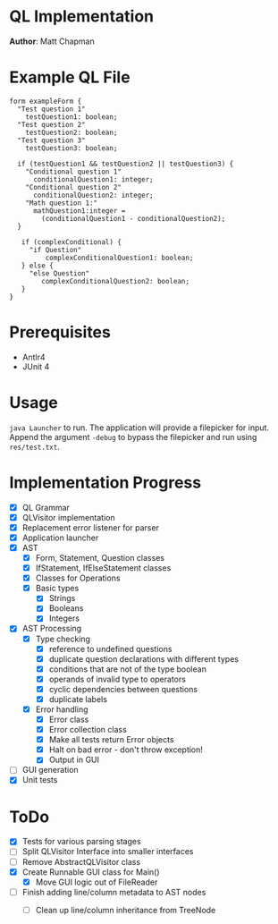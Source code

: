 # QL Implementation
**Author**: Matt Chapman

# Example QL File

```
form exampleForm {
  "Test question 1"
    testQuestion1: boolean;
  "Test question 2"
    testQuestion2: boolean;
  "Test question 3"
    testQuestion3: boolean;

  if (testQuestion1 && testQuestion2 || testQuestion3) {
    "Conditional question 1"
      conditionalQuestion1: integer;
    "Conditional question 2"
      conditionalQuestion2: integer;
    "Math question 1:"
      mathQuestion1:integer =
        (conditionalQuestion1 - conditionalQuestion2);
  }

   if (complexConditional) {
     "if Question"
         complexConditionalQuestion1: boolean;
   } else {
     "else Question"
        complexConditionalQuestion2: boolean;
   }
}
```

# Prerequisites

* Antlr4
* JUnit 4

# Usage

`java Launcher` to run. The application will provide a filepicker for input. Append the argument `-debug` to bypass the filepicker and run using `res/test.txt`.

# Implementation Progress
- [x] QL Grammar
- [x] QLVisitor implementation
- [x] Replacement error listener for parser
- [x] Application launcher
- [x] AST
  - [x] Form, Statement, Question classes
  - [x] IfStatement, IfElseStatement classes
  - [x] Classes for Operations
  - [x] Basic types
    - [x] Strings
    - [x] Booleans
    - [x] Integers
- [x] AST Processing
  - [x] Type checking
    - [x] reference to undefined questions
    - [x] duplicate question declarations with different types
    - [x] conditions that are not of the type boolean
    - [x] operands of invalid type to operators
    - [x] cyclic dependencies between questions
    - [x] duplicate labels
  - [x] Error handling
    - [x] Error class
    - [x] Error collection class
    - [x] Make all tests return Error objects
    - [x] Halt on bad error - don't throw exception!
    - [x] Output in GUI
- [ ] GUI generation
- [x] Unit tests

# ToDo

- [x] Tests for various parsing stages
- [ ] Split QLVisitor Interface into smaller interfaces
- [ ] Remove AbstractQLVisitor class
- [x] Create Runnable GUI class for Main()
    - [x] Move GUI logic out of FileReader
- [ ] Finish adding line/column metadata to AST nodes
    - [ ] Clean up line/column inheritance from TreeNode
    
